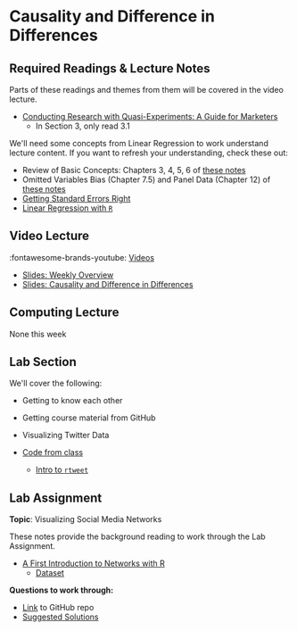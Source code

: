 # Causality and Difference in Differences

## Required Readings & Lecture Notes

Parts of these readings and themes from them will be covered in the video lecture.

* [Conducting Research with Quasi-Experiments: A Guide for Marketers][goldfarb-tucker]
    * In Section 3, only read 3.1

We'll need some concepts from Linear Regression to work understand lecture content. 
If you want to refresh your understanding, check these out:

* Review of Basic Concepts: Chapters 3, 4, 5, 6 of [these notes](https://scpoecon.github.io/ScPoEconometrics/)
* Omitted Variables Bias (Chapter 7.5) and Panel Data (Chapter 12) of [these notes](https://scpoecon.github.io/ScPoEconometrics/)
* [Getting Standard Errors Right][regression-errors]
* [Linear Regression with `R`][regression-r]

## Video Lecture

<!-- Coming Soon -->

:fontawesome-brands-youtube: [Videos](https://www.youtube.com/watch?v=lRQP68g4GFo&list=PL9QkA7C7GRGUpaABa4pFqLoabS-DPj5b_&pp=gAQBiAQB)

* [Slides: Weekly Overview][week-overview]
* [Slides: Causality and Difference in Differences][lecture-slides-02]
<!-- * Videos as a [playlist](https://www.youtube.com/watch?v=rgMEMeiGETk&list=PL9QkA7C7GRGWAnmrkW5cFjbN-kkqWuVrX) -->

## Computing Lecture 

None this week

## Lab Section

We'll cover the following:

* Getting to know each other
* Getting course material from GitHub
* Visualizing Twitter Data <!---(GitHub repo [here][smwa-cl01]) --->
    <!-- * Instructor Code (GitHub repo) -[here][smwa-cl01-ans]) - -->

* [Code from class](https://github.com/GijsvBussel/lab_section_1_twitter)
  * [Intro to `rtweet`][lecture-rtweet]


## Lab Assignment

**Topic**: Visualizing Social Media Networks


These notes provide the background reading to work through the Lab Assignment.

* [A First Introduction to Networks with R][lecture-networks]
    * [Dataset][lecture-networks-data]
<!-- * [Introduction to the Twitter API and rtweet][lecture-rtweet] -->


**Questions to work through:** 

<!-- * [PDF][lab-01-q] -->
* [Link][lab-01-gh] to GitHub repo
* [Suggested Solutions][lab-01-s]


[goldfarb-tucker]: https://papers.ssrn.com/sol3/papers.cfm?abstract_id=2420920

[regression-errors]: ../assets/lectures/week-02/regression-standard-errors.pdf
[regression-r]: ../assets/lectures/week-02/regression-r.pdf

[lecture-slides-02]: ../assets/lectures/week-02/week-02-slides.pdf
[week-overview]: ../assets/lectures/week-02/week-02-overview.pdf

[lab-01-q]: ../assets/labs/lab-01_question.pdf
[lab-01-gh]: https://github.com/tisem-digital-marketing/smwa-lab-01
[lab-01-s]: ../assets/labs/lab-01_solution.pdf

[lecture-networks]: ../assets/lectures/week-01/intro-networks.pdf
[lecture-networks-data]: ../assets/lectures/week-01/networks-lecture-data.zip
[lecture-rtweet]: ../assets/lectures/week-01/intro-twitter-rtweet.pdf
